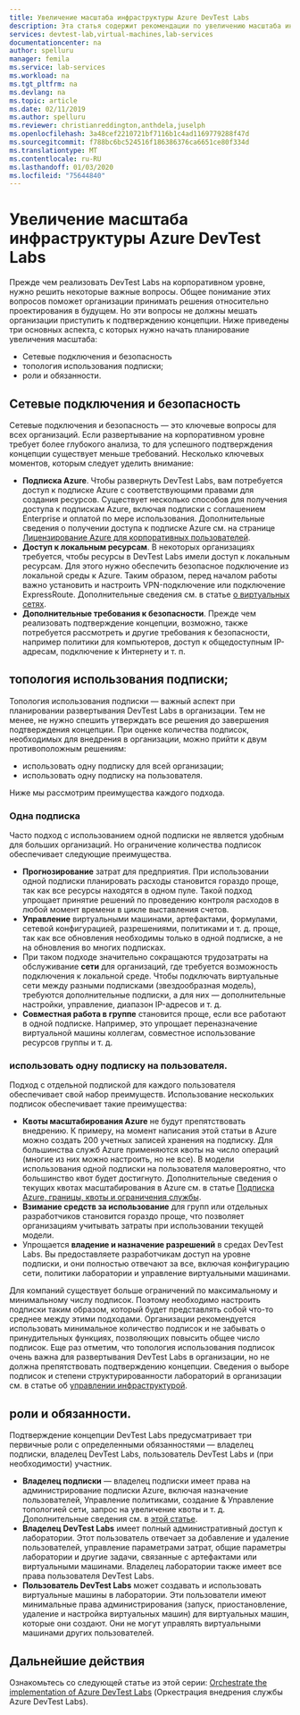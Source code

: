 ```yaml
---
title: Увеличение масштаба инфраструктуры Azure DevTest Labs
description: Эта статья содержит рекомендации по увеличению масштаба инфраструктуры Azure DevTest Labs.
services: devtest-lab,virtual-machines,lab-services
documentationcenter: na
author: spelluru
manager: femila
ms.service: lab-services
ms.workload: na
ms.tgt_pltfrm: na
ms.devlang: na
ms.topic: article
ms.date: 02/11/2019
ms.author: spelluru
ms.reviewer: christianreddington,anthdela,juselph
ms.openlocfilehash: 3a48cef2210721bf7116b1c4ad1169779288f47d
ms.sourcegitcommit: f788bc6bc524516f186386376ca6651ce80f334d
ms.translationtype: MT
ms.contentlocale: ru-RU
ms.lasthandoff: 01/03/2020
ms.locfileid: "75644840"
---
```

# <a name="scale-up-your-azure-devtest-labs-infrastructure"></a>Увеличение масштаба инфраструктуры Azure DevTest Labs
Прежде чем реализовать DevTest Labs на корпоративном уровне, нужно решить некоторые важные вопросы. Общее понимание этих вопросов поможет организации принимать решения относительно проектирования в будущем. Но эти вопросы не должны мешать организации приступить к подтверждению концепции. Ниже приведены три основных аспекта, с которых нужно начать планирование увеличения масштаба:

- Сетевые подключения и безопасность
- топология использования подписки;
- роли и обязанности.

## <a name="networking-and-security"></a>Сетевые подключения и безопасность
Сетевые подключения и безопасность — это ключевые вопросы для всех организаций. Если развертывание на корпоративном уровне требует более глубокого анализа, то для успешного подтверждения концепции существует меньше требований. Несколько ключевых моментов, которым следует уделить внимание:

- **Подписка Azure**. Чтобы развернуть DevTest Labs, вам потребуется доступ к подписке Azure с соответствующими правами для создания ресурсов. Существует несколько способов для получения доступа к подпискам Azure, включая подписки с соглашением Enterprise и оплатой по мере использования. Дополнительные сведения о получении доступа к подписке Azure см. на странице [Лицензирование Azure для корпоративных пользователей](https://azure.microsoft.com/pricing/enterprise-agreement/).
- **Доступ к локальным ресурсам**. В некоторых организациях требуется, чтобы ресурсы в DevTest Labs имели доступ к локальным ресурсам. Для этого нужно обеспечить безопасное подключение из локальной среды к Azure. Таким образом, перед началом работы важно установить и настроить VPN-подключение или подключение ExpressRoute. Дополнительные сведения см. в статье [о виртуальных сетях](../virtual-network/virtual-networks-overview.md).
- **Дополнительные требования к безопасности**. Прежде чем реализовать подтверждение концепции, возможно, также потребуется рассмотреть и другие требования к безопасности, например политики для компьютеров, доступ к общедоступным IP-адресам, подключение к Интернету и т. п. 

## <a name="subscription-topology"></a>топология использования подписки;
Топология использования подписки — важный аспект при планировании развертывания DevTest Labs в организации. Тем не менее, не нужно спешить утверждать все решения до завершения подтверждения концепции. При оценке количества подписок, необходимых для внедрения в организации, можно прийти к двум противоположным решениям: 

- использовать одну подписку для всей организации;
- использовать одну подписку на пользователя.

Ниже мы рассмотрим преимущества каждого подхода.

### <a name="one-subscription"></a>Одна подписка
Часто подход с использованием одной подписки не является удобным для больших организаций. Но ограничение количества подписок обеспечивает следующие преимущества.

- **Прогнозирование** затрат для предприятия.  При использовании одной подписки планировать расходы становится гораздо проще, так как все ресурсы находятся в одном пуле. Такой подход упрощает принятие решений по проведению контроля расходов в любой момент времени в цикле выставления счетов.
- **Управление** виртуальными машинами, артефактами, формулами, сетевой конфигурацией, разрешениями, политиками и т. д. проще, так как все обновления необходимы только в одной подписке, а не на обновления во многих подписках.
- При таком подходе значительно сокращаются трудозатраты на обслуживание **сети** для организаций, где требуется возможность подключения к локальной среде. Чтобы подключать виртуальные сети между разными подписками (звездообразная модель), требуются дополнительные подписки, а для них — дополнительные настройки, управление, диапазон IP-адресов и т. д.
- **Совместная работа в группе** становится проще, если все работают в одной подписке. Например, это упрощает переназначение виртуальной машины коллегам, совместное использование ресурсов группы и т. д.

### <a name="subscription-per-user"></a>использовать одну подписку на пользователя.
Подход с отдельной подпиской для каждого пользователя обеспечивает свой набор преимуществ. Использование нескольких подписок обеспечивает такие преимущества:

- **Квоты масштабирования Azure** не будут препятствовать внедрению. К примеру, на момент написания этой статьи в Azure можно создать 200 учетных записей хранения на подписку. Для большинства служб Azure применяются квоты на число операций (многие из них можно настроить, но не все). В модели использования одной подписки на пользователя маловероятно, что большинство квот будет достигнуто. Дополнительные сведения о текущих квотах масштабирования в Azure см. в статье [Подписка Azure, границы, квоты и ограничения службы](../azure-resource-manager/management/azure-subscription-service-limits.md).
- **Взимание средств за использование** для групп или отдельных разработчиков становится гораздо проще, что позволяет организациям учитывать затраты при использовании текущей модели.
- Упрощается **владение и назначение разрешений** в средах DevTest Labs. Вы предоставляете разработчикам доступ на уровне подписки, и они полностью отвечают за все, включая конфигурацию сети, политики лаборатории и управление виртуальными машинами.

Для компаний существует больше ограничений по максимальному и минимальному числу подписок. Поэтому необходимо настроить подписки таким образом, который будет представлять собой что-то среднее между этими подходами. Организации рекомендуется использовать минимальное количество подписок и не забывать о принудительных функциях, позволяющих повысить общее число подписок. Еще раз отметим, что топология использования подписок очень важна для развертывания DevTest Labs в организации, но не должна препятствовать подтверждению концепции. Сведения о выборе подписок и степени структурированности лабораторий в организации см. в статье об [управлении инфраструктурой](devtest-lab-guidance-governance-policy-compliance.md).

## <a name="roles-and-responsibilities"></a>роли и обязанности.
Подтверждение концепции DevTest Labs предусматривает три первичные роли с определенными обязанностями — владелец подписки, владелец DevTest Labs, пользователь DevTest Labs и (при необходимости) участник.

- **Владелец подписки** — владелец подписки имеет права на администрирование подписки Azure, включая назначение пользователей, Управление политиками, создание & Управление топологией сети, запрос на увеличение квоты и т. д. Дополнительные сведения см. в [этой статье](../role-based-access-control/rbac-and-directory-admin-roles.md).
- **Владелец DevTest Labs** имеет полный административный доступ к лаборатории. Этот пользователь отвечает за добавление и удаление пользователей, управление параметрами затрат, общие параметры лаборатории и другие задачи, связанные с артефактами или виртуальными машинами. Владелец лаборатории также имеет все права пользователя DevTest Labs.
- **Пользователь DevTest Labs** может создавать и использовать виртуальные машины в лаборатории. Эти пользователи имеют минимальные права администрирования (запуск, приостановление, удаление и настройка виртуальных машин) для виртуальных машин, которые они создают. Они не могут управлять виртуальными машинами других пользователей.

## <a name="next-steps"></a>Дальнейшие действия
Ознакомьтесь со следующей статье из этой серии: [Orchestrate the implementation of Azure DevTest Labs](devtest-lab-guidance-orchestrate-implementation.md) (Оркестрация внедрения службы Azure DevTest Labs).